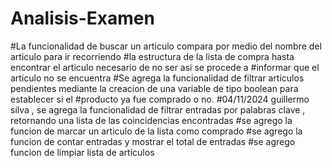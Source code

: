 # Analisis-Examen
#La funcionalidad de buscar un articulo compara por medio del nombre del articulo para ir recorriendo
#la estructura de la lista de compra hasta encontrar el articulo necesario de no ser asi se procede a
#informar que el articulo no se encuentra
#Se agrega la funcionalidad de filtrar articulos pendientes mediante la creacion de una variable de tipo boolean para establecer si el
#producto ya fue comprado o no.
#04/11/2024 guillermo silva , se agrega la funcionalidad de filtrar entradas por palabras clave , retornando una lista de las coincidencias encontradas
#se agrego la funcion de marcar un articulo de la lista como comprado
#se agrego la funcion de contar entradas y mostrar el total de entradas
#se agrego funcion de limpiar lista de articulos





